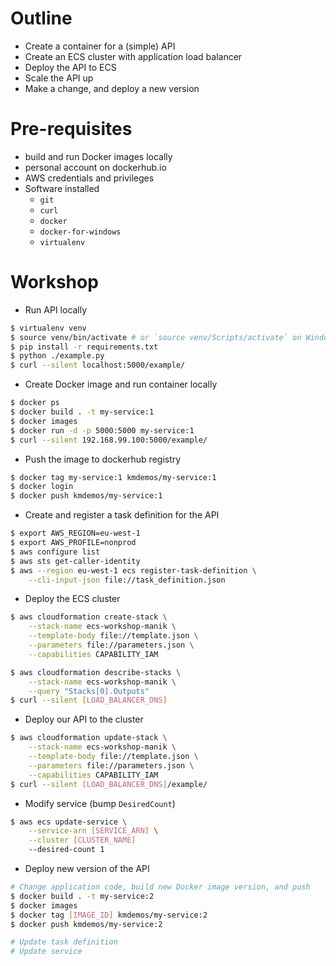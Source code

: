 Outline
===

- Create a container for a (simple) API
- Create an ECS cluster with application load balancer
- Deploy the API to ECS
- Scale the API up
- Make a change, and deploy a new version

Pre-requisites
===

- build and run Docker images locally
- personal account on dockerhub.io
- AWS credentials and privileges
- Software installed
    - `git`
    - `curl`
    - `docker`
    - `docker-for-windows`
    - `virtualenv`

Workshop
===

- Run API locally

```bash
$ virtualenv venv
$ source venv/bin/activate # or `source venv/Scripts/activate` on Windows
$ pip install -r requirements.txt
$ python ./example.py
$ curl --silent localhost:5000/example/

```

- Create Docker image and run container locally

```bash
$ docker ps
$ docker build . -t my-service:1
$ docker images
$ docker run -d -p 5000:5000 my-service:1
$ curl --silent 192.168.99.100:5000/example/

```

- Push the image to dockerhub registry

```bash
$ docker tag my-service:1 kmdemos/my-service:1
$ docker login
$ docker push kmdemos/my-service:1

```

- Create and register a task definition for the API

```bash
$ export AWS_REGION=eu-west-1
$ export AWS_PROFILE=nonprod
$ aws configure list
$ aws sts get-caller-identity
$ aws --region eu-west-1 ecs register-task-definition \
    --cli-input-json file://task_definition.json

```

- Deploy the ECS cluster

```bash
$ aws cloudformation create-stack \
    --stack-name ecs-workshop-manik \
    --template-body file://template.json \
    --parameters file://parameters.json \
    --capabilities CAPABILITY_IAM

$ aws cloudformation describe-stacks \
    --stack-name ecs-workshop-manik \
    --query "Stacks[0].Outputs"
$ curl --silent [LOAD_BALANCER_DNS]

```

- Deploy our API to the cluster

```bash
$ aws cloudformation update-stack \
    --stack-name ecs-workshop-manik \
    --template-body file://template.json \
    --parameters file://parameters.json \
    --capabilities CAPABILITY_IAM
$ curl --silent [LOAD_BALANCER_DNS]/example/    

```

- Modify service (bump `DesiredCount`)

```bash
$ aws ecs update-service \
    --service-arn [SERVICE_ARN] \
    --cluster [CLUSTER_NAME]
    --desired-count 1

```

- Deploy new version of the API

```bash
# Change application code, build new Docker image version, and push
$ docker build . -t my-service:2
$ docker images
$ docker tag [IMAGE_ID] kmdemos/my-service:2
$ docker push kmdemos/my-service:2 

# Update task definition
# Update service

```